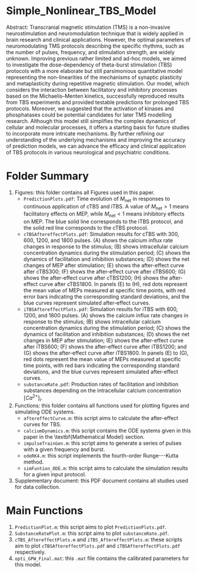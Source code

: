 # Simple_Nonlinear_TBS_Model
Abstract: Transcranial magnetic stimulation (TMS) is a non-invasive neurostimulation and neuromodulation technique that is widely applied in brain research and clinical applications. However, the optimal parameters of neuromodulating TMS protocols describing the specific rhythms, such as the number of pulses, frequency, and stimulation strength, are widely unknown. Improving previous rather limited and ad-hoc models, we aimed to investigate the dose-dependency of theta-burst stimulation (TBS) protocols with a more elaborate but still parsimonious quantitative model representing the non-linearities of the mechanisms of synaptic plasticity and metaplasticity during repetitive magnetic stimulation. Our model, which considers the interaction between facilitatory and inhibitory processes based on the Michaelis–Menten kinetics, successfully reproduced results from TBS experiments and provided testable predictions for prolonged TBS protocols. Moreover, we suggested that the activation of kinases and phosphatases could be potential candidates for later TMS modelling research. Although this model still simplifies the complex dynamics of cellular and molecular processes, it offers a starting basis for future studies to incorporate more intricate mechanisms. By further refining our understanding of the underlying mechanisms and improving the accuracy of prediction models, we can advance the efficacy and clinical application of TBS protocols in various neurological and psychiatric conditions. 
# Folder Summary
1. Figures: this folder contains all Figures used in this paper.
   * `PredictionPlots.pdf`: Time evolution of $M_\textrm{net}$ in responses to continuous application of cTBS and iTBS. A value of $M_\textrm{net} > 1$ means facilitatory effects on MEP, while $M_\textrm{net} < 1$ means inhibitory effects on MEP. The blue solid line corresponds to the iTBS protocol, and the solid red line corresponds to the cTBS protocol.
   * `cTBSAftereffectPlots.pdf`: Simulation results for cTBS with $300$, $600$, $1200$, and $1800$ pulses. (A) shows the calcium influx rate changes in response to the stimulus; (B) shows intracellular calcium concentration dynamics during the stimulation period; (C) shows the dynamics of facilitation and inhibition substances; (D) shows the net changes of MEP after stimulation; (E) shows the after-effect curve after cTBS300; (F) shows the after-effect curve after cTBS600; (G) shows the after-effect curve after cTBS1200; (H) shows the after-effect curve after cTBS1800. In panels (E) to (H), red dots represent the mean value of MEPs measured at specific time points, with red error bars indicating the corresponding standard deviations, and the blue curves represent simulated after-effect curves.
   * `iTBSAftereffectPlots.pdf`: Simulation results for iTBS with $600$, $1200$, and $1800$ pulses. (A) shows the calcium influx rate changes in response to the stimulus; (B) shows intracellular calcium concentration dynamics during the stimulation period; (C) shows the dynamics of facilitation and inhibition substances; (D) shows the net changes in MEP after stimulation; (E) shows the after-effect curve after iTBS600; (F) shows the after-effect curve after iTBS1200; and (G) shows the after-effect curve after iTBS1800. In panels (E) to (G), red dots represent the mean value of MEPs measured at specific time points, with red bars indicating the corresponding standard deviations, and the blue curves represent simulated after-effect curves.
   * `substanceRate.pdf`: Production rates of facilitation and inhibition substances depending on the intracellular calcium concentration $[Ca^\textrm{2+}]_\textrm{i}$.
2. Functions: this folder contains all functions used for plotting figures and simulating ODE systems.
   * `aftereffectCurve.m`: this script aims to calculate the after-effect curves for TBS.
   * `calciumDynamics.m`: this script contains the ODE systems given in this paper in the \textbf{Mathematical Model} section.
   * `impulseTrainGen.m`: this script aims to generate a series of pulses with a given frequency and burst.
   * `odeRK4.m`: this script implements the fourth-order Runge---Kutta method.
   * `simFuntion_ODE.m`: this script aims to calculate the simulation results for a given input protocol.
3. Supplementary document: this PDF document contains all studies used for data collection.
# Main Functions
1. `PredictionPlot.m`: this script aims to plot `PredictionPlots.pdf`.
2. `SubstanceRatePlot.m`: this script aims to plot `substanceRate.pdf`.
3. `cTBS_AftereffectPlots.m` and `iTBS_AftereffectPlots.m`: these scripts aim to plot `cTBSAftereffectPlots.pdf` and `iTBSAftereffectPlots.pdf` respectively.
4. `opti_GPW_Final.mat`: this `.mat` file contains the calibrated parameters for this model.
